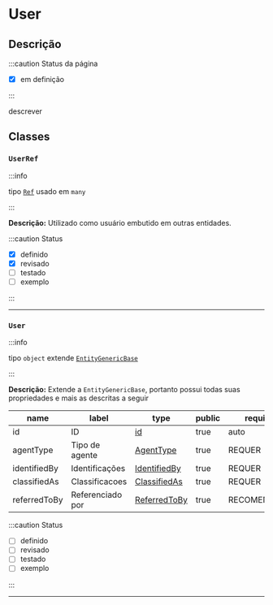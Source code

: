 # User

## Descrição

:::caution Status da página

- [x] em definição

:::

descrever

## Classes

### `UserRef`

:::info

tipo [`Ref`](../metadata#ref) usado em `many`

:::

**Descrição:** Utilizado como usuário embutido em outras entidades.

:::caution Status

- [x] definido
- [x] revisado
- [ ] testado
- [ ] exemplo

:::

---

### `User`

:::info

tipo `object` extende [`EntityGenericBase`](generic#entitygenericbase)

:::

**Descrição:** Extende a `EntityGenericBase`, portanto possui todas suas propriedades e mais as descritas a seguir

| name         | label            | type                                     | public | required     |
| ------------ | ---------------- | ---------------------------------------- | ------ | ------------ |
| id           | ID               | [id](../metadata#id)                     | true   | auto         |
| agentType    | Tipo de agente   | [AgentType](../metadata#agenttype)       | true   | REQUER       |
| identifiedBy | Identificações   | [IdentifiedBy](../metadata#identifiedby) | true   | REQUER       |
| classifiedAs | Classificacoes   | [ClassifiedAs](../metadata#classifiedas) | true   | REQUER       |
| referredToBy | Referenciado por | [ReferredToBy](../metadata#referredtoby) | true   | RECOMENDÁVEL |

:::caution Status

- [ ] definido
- [ ] revisado
- [ ] testado
- [ ] exemplo

:::

---
